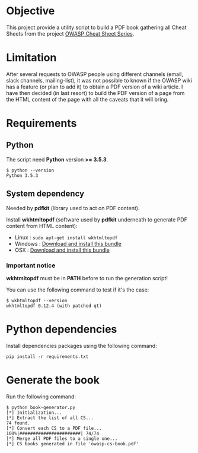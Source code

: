 # Objective

This project provide a utility script to build a PDF book gathering all Cheat Sheets from the project [OWASP Cheat Sheet Series](https://www.owasp.org/index.php/OWASP_Cheat_Sheet_Series).

# Limitation

After several requests to OWASP people using different channels (email, slack channels, mailing-list), it was not possible to known if the OWASP wiki has a feature (or plan to add it) to obtain a PDF version of a wiki article.
I have then decided (in last resort) to build the PDF version of a page from the HTML content of the page with all the caveats that it will bring.

# Requirements

## Python

The script need **Python** version **>= 3.5.3**.

```
$ python --version
Python 3.5.3
```

## System dependency

Needed by **pdfkit** (library used to act on PDF content).

Install **wkhtmltopdf** (software used by **pdfkit** underneath to generate PDF content from HTML content):
* Linux : `sudo apt-get install wkhtmltopdf`
* Windows : [Download and install this bundle](https://github.com/wkhtmltopdf/wkhtmltopdf/releases/download/0.12.4/wkhtmltox-0.12.4_msvc2015-win64.exe)
* OSX : [Download and install this bundle](https://github.com/wkhtmltopdf/wkhtmltopdf/releases/download/0.12.4/wkhtmltox-0.12.4_osx-cocoa-x86-64.pkg)

### Important notice

**wkhtmltopdf** must be in **PATH** before to run the generation script!

You can use the following command to test if it's the case: 

```
$ wkhtmltopdf --version
wkhtmltopdf 0.12.4 (with patched qt)
```

# Python dependencies

Install dependencies packages using the following command:

```
pip install -r requirements.txt
```

# Generate the book

Run the following command:

```
$ python book-generator.py
[*] Initialization...
[*] Extract the list of all CS...
74 found.
[*] Convert each CS to a PDF file...
100%|#######################| 74/74
[*] Merge all PDF files to a single one...
[*] CS books generated in file 'owasp-cs-book.pdf'
```
